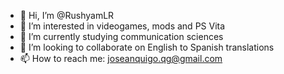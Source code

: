 - 👋 Hi, I’m @RushyamLR
- 👀 I’m interested in videogames, mods and PS Vita
- 🌱 I’m currently studying communication sciences
- 💞️ I’m looking to collaborate on English to Spanish translations
- 📫 How to reach me: joseanquigo.qg@gmail.com

<!---
RushyamLR/RushyamLR is a ✨ special ✨ repository because its `README.md` (this file) appears on your GitHub profile.
You can click the Preview link to take a look at your changes.
--->

